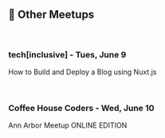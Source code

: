## 🤝 Other Meetups
<br/>

### tech[inclusive] - Tues, June 9
How to Build and Deploy a Blog using Nuxt.js

<br/>

### Coffee House Coders - Wed, June 10
Ann Arbor Meetup ONLINE EDITION

<br/>

